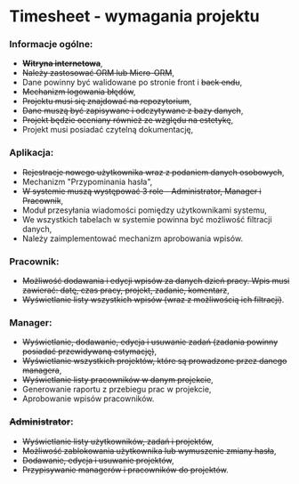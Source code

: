 # Timesheet - wymagania projektu

### Informacje ogólne:
- <s>**Witryna internetowa**</s>,
- <s>Należy zastosować ORM lub Micro-ORM</s>,
- Dane powinny być walidowane po stronie front i <s>back endu</s>,
- <s>Mechanizm logowania błędów</s>,
- <s>Projektu musi się znajdować na repozytorium</s>,
- <s>Dane muszą być zapisywane i odczytywane z bazy danych</s>,
- <s>Projekt będzie oceniany również ze względu na estetykę</s>, 
- Projekt musi posiadać czytelną dokumentację,

### Aplikacja:
- <s>Rejestracje nowego użytkownika wraz z podaniem danych osobowych</s>,
- Mechanizm "Przypominania hasła",
- <s>W systemie muszą występować 3 role - Administrator, Manager i Pracownik</s>,
- Moduł przesyłania wiadomości pomiędzy użytkownikami systemu,
- We wszystkich tabelach w systemie powinna być możliwość filtracji danych,
- Należy zaimplementować mechanizm aprobowania wpisów.

### Pracownik:
- <s>Możliwość dodawania i edycji wpisów za danych dzień pracy. Wpis musi zawierać: datę, czas pracy, projekt, zadanie, komentarz</s>,
- <s>Wyświetlanie listy wszystkich wpisów (wraz z możliwością ich filtracji)</s>.

### Manager:
- <s>Wyświetlanie, dodawanie, edycja i usuwanie zadań (zadania powinny posiadać przewidywaną estymację)</s>,
- <s>Wyświetlanie wszystkich projektów, które są prowadzone przez danego managera</s>, 
- <s>Wyświetlanie listy pracowników w danym projekcie</s>,
- Generowanie raportu z przebiegu prac w projekcie,
- Aprobowanie wpisów pracowników.

### <s>Administrator</s>:
- <s>Wyświetlanie listy użytkowników, zadań i projektów</s>,
- <s>Możliwość zablokowania użytkownika lub wymuszenie zmiany hasła</s>,
- <s>Dodawanie, edycja i usuwanie projektów</s>,
- <s>Przypisywanie managerów i pracowników do projektów</s>.
